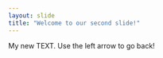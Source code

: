 ```yaml
---
layout: slide
title: "Welcome to our second slide!"
---
```

My new TEXT.
Use the left arrow to go back!